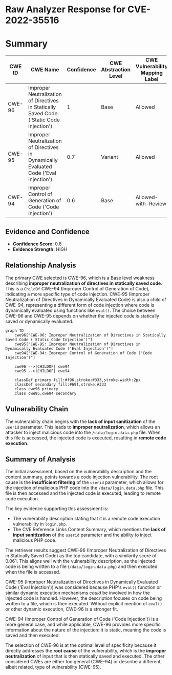 # Raw Analyzer Response for CVE-2022-35516

# Summary
| CWE ID | CWE Name | Confidence | CWE Abstraction Level | CWE Vulnerability Mapping Label | CWE-Vulnerability Mapping Notes |
|---|---|---|---|---|---|
| CWE-96 | Improper Neutralization of Directives in Statically Saved Code ('Static Code Injection') | 1 | Base | Allowed | Primary CWE |
| CWE-95 | Improper Neutralization of Directives in Dynamically Evaluated Code ('Eval Injection') | 0.7 | Variant | Allowed | Secondary Candidate |
| CWE-94 | Improper Control of Generation of Code ('Code Injection') | 0.6 | Base | Allowed-with-Review | Secondary Candidate |

## Evidence and Confidence

*   **Confidence Score:** 0.8
*   **Evidence Strength:** HIGH

## Relationship Analysis
The primary CWE selected is CWE-96, which is a Base level weakness describing **improper neutralization of directives in statically saved code**. This is a `ChildOf` CWE-94 (Improper Control of Generation of Code), indicating a more specific type of code injection. CWE-95 (Improper Neutralization of Directives in Dynamically Evaluated Code) is also a child of CWE-94, representing a different form of code injection where code is dynamically evaluated using functions like `eval()`. The choice between CWE-96 and CWE-95 depends on whether the injected code is statically saved or dynamically evaluated.

```mermaid
graph TD
    cwe96["CWE-96: Improper Neutralization of Directives in Statically Saved Code ('Static Code Injection')"]
    cwe95["CWE-95: Improper Neutralization of Directives in Dynamically Evaluated Code ('Eval Injection')"]
    cwe94["CWE-94: Improper Control of Generation of Code ('Code Injection')"]

    cwe96 -->|CHILDOF| cwe94
    cwe95 -->|CHILDOF| cwe94

    classDef primary fill:#f96,stroke:#333,stroke-width:2px
    classDef secondary fill:#69f,stroke:#333
    class cwe96 primary
    class cwe95,cwe94 secondary
```

## Vulnerability Chain
The vulnerability chain begins with the **lack of input sanitization** of the `userid` parameter. This leads to **improper neutralization**, which allows an attacker to inject malicious code into the `/data/login.data.php` file. When this file is accessed, the injected code is executed, resulting in **remote code execution**.

## Summary of Analysis
The initial assessment, based on the vulnerability description and the content summary, points towards a code injection vulnerability. The root cause is the **insufficient filtering** of the `userid` parameter, which allows for the injection of malicious PHP code into the `/data/login.data.php` file. This file is then accessed and the injected code is executed, leading to remote code execution.

The key evidence supporting this assessment is:

*   The vulnerability description stating that it is a remote code execution vulnerability in `login.php`.
*   The CVE Reference Links Content Summary, which mentions the **lack of input sanitization** of the `userid` parameter and the ability to inject malicious PHP code.

The retriever results suggest CWE-96 (Improper Neutralization of Directives in Statically Saved Code) as the top candidate, with a similarity score of 0.061. This aligns well with the vulnerability description, as the injected code is being written to a file (`/data/login.data.php`) and then executed when the file is accessed.

CWE-95 (Improper Neutralization of Directives in Dynamically Evaluated Code ('Eval Injection')) was considered because PHP's `eval()` function or similar dynamic execution mechanisms *could* be involved in how the injected code is handled. However, the description focuses on code being written to a file, which is then executed. Without explicit mention of `eval()` or other dynamic execution, CWE-96 is a stronger fit.

CWE-94 (Improper Control of Generation of Code ('Code Injection')) is a more general case, and while applicable, CWE-96 provides more specific information about the nature of the injection: it is static, meaning the code is saved and then executed.

The selection of CWE-96 is at the optimal level of specificity because it directly addresses the **root cause** of the vulnerability, which is the **improper neutralization** of input that is then statically saved and executed. The other considered CWEs are either too general (CWE-94) or describe a different, albeit related, type of vulnerability (CWE-95).